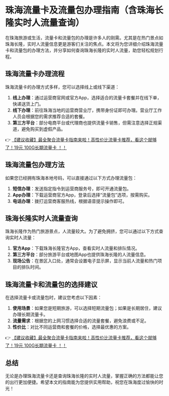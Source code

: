 # 珠海流量卡及流量包办理指南（含珠海长隆实时人流量查询）

在珠海旅游或生活，流量卡和流量包的办理是许多人的刚需。尤其是在热门景点如珠海长隆，实时人流量信息更是游客们关注的焦点。本文将为您详细介绍珠海流量卡和流量包的办理方法，并分享如何查询珠海长隆的实时人流量，助您轻松规划行程。

## 珠海流量卡办理流程

珠海流量卡的办理方式多样，您可以选择线上或线下渠道：

1. **线上办理**：通过运营商官网或官方App，选择适合的流量卡套餐并在线下单，快递送货上门。
2. **线下办理**：前往珠海当地的运营商营业厅，携带身份证即可办理。营业厅工作人员会根据您的需求推荐合适的套餐。
3. **第三方平台**：部分电商平台或代理商也提供流量卡销售，但需注意选择正规渠道，避免购买到虚假产品。

👉 [【建议收藏】最全聚合流量卡指南来啦！高性价比流量卡推荐，看这个就够了！19元 100G长期流量卡 ！！](https://bit.ly/Liuliangka)

## 珠海流量包办理方法

如果您已经拥有珠海本地号码，可以直接通过以下方式办理流量包：

1. **短信办理**：发送指定指令到运营商服务号，即可开通流量包。
2. **App办理**：下载运营商官方App，登录后选择“流量包”选项，按需购买。
3. **电话办理**：拨打运营商客服热线，根据语音提示操作即可。

## 珠海长隆实时人流量查询

珠海长隆作为热门旅游景点，人流量较大。为了避免拥挤，您可以通过以下方式查询实时人流量：

1. **官方App**：下载珠海长隆官方App，查看实时人流量和排队情况。
2. **第三方平台**：部分旅游平台或地图App也提供珠海长隆的人流量信息。
3. **现场公告**：在景区入口处，通常会设置电子显示屏，显示当前人流量和热门项目的排队时间。

## 珠海流量卡和流量包的选择建议

在选择流量卡或流量包时，建议您考虑以下因素：

1. **使用场景**：如果您是短期旅游，可以选择短期流量包；如果是长期居住，建议办理长期流量卡。
2. **流量需求**：根据您的上网习惯选择合适的流量套餐，避免浪费或不足。
3. **性价比**：对比不同运营商和套餐的价格，选择最优惠的方案。

👉 [【建议收藏】最全聚合流量卡指南来啦！高性价比流量卡推荐，看这个就够了！19元 100G长期流量卡 ！！](https://bit.ly/Liuliangka)

## 总结

无论是办理珠海流量卡还是查询珠海长隆的实时人流量，掌握正确的方法都能让您的出行更加便捷。希望本文的指南能为您提供实用帮助，祝您在珠海度过愉快的时光！